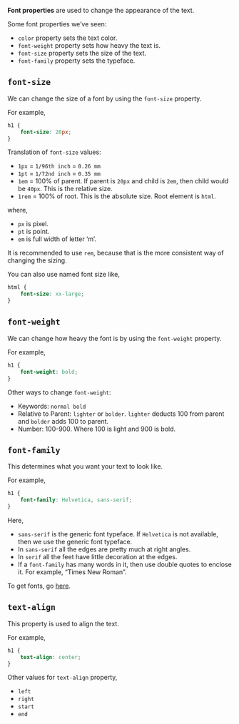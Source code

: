 **Font properties** are used to change the appearance of the text.

Some font properties we’ve seen:
- `color` property sets the text color.
- `font-weight` property sets how heavy the text is.
- `font-size` property sets the size of the text.
- `font-family` property sets the typeface.

## `font-size` 

We can change the size of a font by using the `font-size` property.

For example,
```css
h1 {
	font-size: 20px;
}
```

Translation of `font-size` values:
- `1px` = `1/96th inch` = `0.26 mm`
- `1pt` = `1/72nd inch` = `0.35 mm`
- `1em` = 100% of parent. If parent is `20px` and child is `2em`, then child would be `40px`. This is the relative size.
- `1rem` = 100% of root. This is the absolute size. Root element is `html`.

where,
- `px` is pixel.
- `pt` is point.
- `em` is full width of letter ‘m’.

It is recommended to use `rem`, because that is the more consistent way of changing the sizing.

You can also use named font size like, 

```css
html {
	font-size: xx-large;
}
```

## `font-weight`

We can change how heavy the font is by using the `font-weight` property.

For example,
```css
h1 {
	font-weight: bold;
}
```

Other ways to change `font-weight`:
- Keywords: `normal bold`
- Relative to Parent: `lighter` or `bolder`. `lighter` deducts 100 from parent and `bolder` adds 100 to parent.
- Number: 100-900. Where 100 is light and 900 is bold.

## `font-family`

This determines what you want your text to look like.

For example,
```css
h1 {
	font-family: Helvetica, sans-serif;
}
```

Here,
- `sans-serif` is the generic font typeface. If `Helvetica` is not available, then we use the generic font typeface.
- In `sans-serif` all the edges are pretty much at right angles.
- In `serif` all the feet have little decoration at the edges.
- If a `font-family` has many words in it, then use double quotes to enclose it. For example, “Times New Roman”.

To get fonts, go [here](https://fonts.google.com/).

## `text-align`

This property is used to align the text.

For example,
```css
h1 {
	text-align: center;
}
```

Other values for `text-align` property,
- `left`
- `right`
- `start`
- `end`